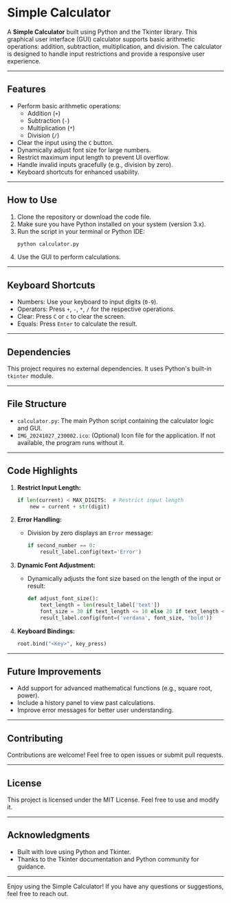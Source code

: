 # Simple Calculator

A **Simple Calculator** built using Python and the Tkinter library. This graphical user interface (GUI) calculator supports basic arithmetic operations: addition, subtraction, multiplication, and division. The calculator is designed to handle input restrictions and provide a responsive user experience.

---

## Features

- Perform basic arithmetic operations:
  - Addition (`+`)
  - Subtraction (`-`)
  - Multiplication (`*`)
  - Division (`/`)
- Clear the input using the `C` button.
- Dynamically adjust font size for large numbers.
- Restrict maximum input length to prevent UI overflow.
- Handle invalid inputs gracefully (e.g., division by zero).
- Keyboard shortcuts for enhanced usability.

---

## How to Use

1. Clone the repository or download the code file.
2. Make sure you have Python installed on your system (version 3.x).
3. Run the script in your terminal or Python IDE:
   ```bash
   python calculator.py
   ```
4. Use the GUI to perform calculations.

---

## Keyboard Shortcuts

- Numbers: Use your keyboard to input digits (`0-9`).
- Operators: Press `+`, `-`, `*`, `/` for the respective operations.
- Clear: Press `C` or `c` to clear the screen.
- Equals: Press `Enter` to calculate the result.

---

## Dependencies

This project requires no external dependencies. It uses Python's built-in `tkinter` module.

---

## File Structure

- `calculator.py`: The main Python script containing the calculator logic and GUI.
- `IMG_20241027_230002.ico`: (Optional) Icon file for the application. If not available, the program runs without it.

---

## Code Highlights

1. **Restrict Input Length:**
   ```python
   if len(current) < MAX_DIGITS:  # Restrict input length
       new = current + str(digit)
   ```

2. **Error Handling:**
   - Division by zero displays an `Error` message:
     ```python
     if second_number == 0:
         result_label.config(text='Error')
     ```

3. **Dynamic Font Adjustment:**
   - Dynamically adjusts the font size based on the length of the input or result:
     ```python
     def adjust_font_size():
         text_length = len(result_label['text'])
         font_size = 30 if text_length <= 10 else 20 if text_length <= 15 else 15
         result_label.config(font=('verdana', font_size, 'bold'))
     ```

4. **Keyboard Bindings:**
   ```python
   root.bind("<Key>", key_press)
   ```

---

## Future Improvements

- Add support for advanced mathematical functions (e.g., square root, power).
- Include a history panel to view past calculations.
- Improve error messages for better user understanding.

---

## Contributing

Contributions are welcome! Feel free to open issues or submit pull requests.

---

## License

This project is licensed under the MIT License. Feel free to use and modify it.

---

## Acknowledgments

- Built with love using Python and Tkinter.
- Thanks to the Tkinter documentation and Python community for guidance.

---

Enjoy using the Simple Calculator! If you have any questions or suggestions, feel free to reach out.